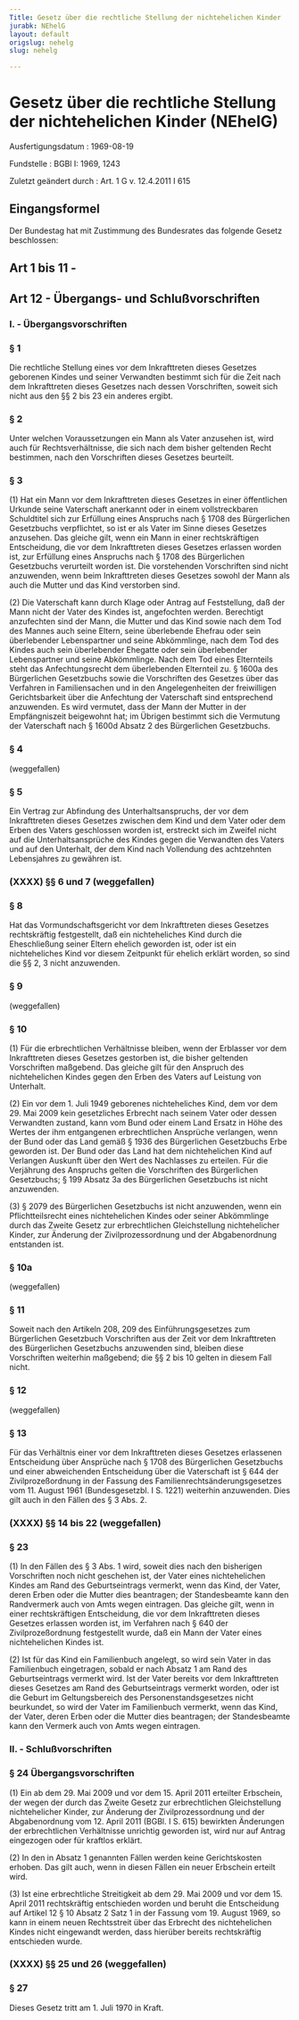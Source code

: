 ```yaml
---
Title: Gesetz über die rechtliche Stellung der nichtehelichen Kinder
jurabk: NEhelG
layout: default
origslug: nehelg
slug: nehelg

---
```


# Gesetz über die rechtliche Stellung der nichtehelichen Kinder (NEhelG)

Ausfertigungsdatum
:   1969-08-19

Fundstelle
:   BGBl I: 1969, 1243

Zuletzt geändert durch
:   Art. 1 G v. 12.4.2011 I 615


## Eingangsformel

Der Bundestag hat mit Zustimmung des Bundesrates das folgende Gesetz
beschlossen:


## Art 1 bis 11 - 



## Art 12 - Übergangs- und Schlußvorschriften



### I. - Übergangsvorschriften



### § 1

Die rechtliche Stellung eines vor dem Inkrafttreten dieses Gesetzes
geborenen Kindes und seiner Verwandten bestimmt sich für die Zeit nach
dem Inkrafttreten dieses Gesetzes nach dessen Vorschriften, soweit
sich nicht aus den §§ 2 bis 23 ein anderes ergibt.


### § 2

Unter welchen Voraussetzungen ein Mann als Vater anzusehen ist, wird
auch für Rechtsverhältnisse, die sich nach dem bisher geltenden Recht
bestimmen, nach den Vorschriften dieses Gesetzes beurteilt.


### § 3

(1) Hat ein Mann vor dem Inkrafttreten dieses Gesetzes in einer
öffentlichen Urkunde seine Vaterschaft anerkannt oder in einem
vollstreckbaren Schuldtitel sich zur Erfüllung eines Anspruchs nach §
1708 des Bürgerlichen Gesetzbuchs verpflichtet, so ist er als Vater im
Sinne dieses Gesetzes anzusehen. Das gleiche gilt, wenn ein Mann in
einer rechtskräftigen Entscheidung, die vor dem Inkrafttreten dieses
Gesetzes erlassen worden ist, zur Erfüllung eines Anspruchs nach §
1708 des Bürgerlichen Gesetzbuchs verurteilt worden ist. Die
vorstehenden Vorschriften sind nicht anzuwenden, wenn beim
Inkrafttreten dieses Gesetzes sowohl der Mann als auch die Mutter und
das Kind verstorben sind.

(2) Die Vaterschaft kann durch Klage oder Antrag auf Feststellung, daß
der Mann nicht der Vater des Kindes ist, angefochten werden.
Berechtigt anzufechten sind der Mann, die Mutter und das Kind sowie
nach dem Tod des Mannes auch seine Eltern, seine überlebende Ehefrau
oder sein überlebender Lebenspartner und seine Abkömmlinge, nach dem
Tod des Kindes auch sein überlebender Ehegatte oder sein überlebender
Lebenspartner und seine Abkömmlinge. Nach dem Tod eines Elternteils
steht das Anfechtungsrecht dem überlebenden Elternteil zu. § 1600a des
Bürgerlichen Gesetzbuchs sowie die Vorschriften des Gesetzes über das
Verfahren in Familiensachen und in den Angelegenheiten der
freiwilligen Gerichtsbarkeit über die Anfechtung der Vaterschaft sind
entsprechend anzuwenden. Es wird vermutet, dass der Mann der Mutter in
der Empfängniszeit beigewohnt hat; im Übrigen bestimmt sich die
Vermutung der Vaterschaft nach § 1600d Absatz 2 des Bürgerlichen
Gesetzbuchs.


### § 4

(weggefallen)


### § 5

Ein Vertrag zur Abfindung des Unterhaltsanspruchs, der vor dem
Inkrafttreten dieses Gesetzes zwischen dem Kind und dem Vater oder dem
Erben des Vaters geschlossen worden ist, erstreckt sich im Zweifel
nicht auf die Unterhaltsansprüche des Kindes gegen die Verwandten des
Vaters und auf den Unterhalt, der dem Kind nach Vollendung des
achtzehnten Lebensjahres zu gewähren ist.


### (XXXX) §§ 6 und 7 (weggefallen)



### § 8

Hat das Vormundschaftsgericht vor dem Inkrafttreten dieses Gesetzes
rechtskräftig festgestellt, daß ein nichteheliches Kind durch die
Eheschließung seiner Eltern ehelich geworden ist, oder ist ein
nichteheliches Kind vor diesem Zeitpunkt für ehelich erklärt worden,
so sind die §§ 2, 3 nicht anzuwenden.


### § 9

(weggefallen)


### § 10

(1) Für die erbrechtlichen Verhältnisse bleiben, wenn der Erblasser
vor dem Inkrafttreten dieses Gesetzes gestorben ist, die bisher
geltenden Vorschriften maßgebend. Das gleiche gilt für den Anspruch
des nichtehelichen Kindes gegen den Erben des Vaters auf Leistung von
Unterhalt.

(2) Ein vor dem 1. Juli 1949 geborenes nichteheliches Kind, dem vor
dem 29. Mai 2009 kein gesetzliches Erbrecht nach seinem Vater oder
dessen Verwandten zustand, kann vom Bund oder einem Land Ersatz in
Höhe des Wertes der ihm entgangenen erbrechtlichen Ansprüche
verlangen, wenn der Bund oder das Land gemäß § 1936 des Bürgerlichen
Gesetzbuchs Erbe geworden ist. Der Bund oder das Land hat dem
nichtehelichen Kind auf Verlangen Auskunft über den Wert des
Nachlasses zu erteilen. Für die Verjährung des Anspruchs gelten die
Vorschriften des Bürgerlichen Gesetzbuchs; § 199 Absatz 3a des
Bürgerlichen Gesetzbuchs ist nicht anzuwenden.

(3) § 2079 des Bürgerlichen Gesetzbuchs ist nicht anzuwenden, wenn ein
Pflichtteilsrecht eines nichtehelichen Kindes oder seiner Abkömmlinge
durch das Zweite Gesetz zur erbrechtlichen Gleichstellung
nichtehelicher Kinder, zur Änderung der Zivilprozessordnung und der
Abgabenordnung entstanden ist.


### § 10a

(weggefallen)


### § 11

Soweit nach den Artikeln 208, 209 des Einführungsgesetzes zum
Bürgerlichen Gesetzbuch Vorschriften aus der Zeit vor dem
Inkrafttreten des Bürgerlichen Gesetzbuchs anzuwenden sind, bleiben
diese Vorschriften weiterhin maßgebend; die §§ 2 bis 10 gelten in
diesem Fall nicht.


### § 12

(weggefallen)


### § 13

Für das Verhältnis einer vor dem Inkrafttreten dieses Gesetzes
erlassenen Entscheidung über Ansprüche nach § 1708 des Bürgerlichen
Gesetzbuchs und einer abweichenden Entscheidung über die Vaterschaft
ist § 644 der Zivilprozeßordnung in der Fassung des
Familienrechtsänderungsgesetzes vom 11. August 1961 (Bundesgesetzbl. I
S. 1221) weiterhin anzuwenden. Dies gilt auch in den Fällen des § 3
Abs. 2.


### (XXXX) §§ 14 bis 22 (weggefallen)



### § 23

(1) In den Fällen des § 3 Abs. 1 wird, soweit dies nach den bisherigen
Vorschriften noch nicht geschehen ist, der Vater eines nichtehelichen
Kindes am Rand des Geburtseintrags vermerkt, wenn das Kind, der Vater,
deren Erben oder die Mutter dies beantragen; der Standesbeamte kann
den Randvermerk auch von Amts wegen eintragen. Das gleiche gilt, wenn
in einer rechtskräftigen Entscheidung, die vor dem Inkrafttreten
dieses Gesetzes erlassen worden ist, im Verfahren nach § 640 der
Zivilprozeßordnung festgestellt wurde, daß ein Mann der Vater eines
nichtehelichen Kindes ist.

(2) Ist für das Kind ein Familienbuch angelegt, so wird sein Vater in
das Familienbuch eingetragen, sobald er nach Absatz 1 am Rand des
Geburtseintrags vermerkt wird. Ist der Vater bereits vor dem
Inkrafttreten dieses Gesetzes am Rand des Geburtseintrags vermerkt
worden, oder ist die Geburt im Geltungsbereich des
Personenstandsgesetzes nicht beurkundet, so wird der Vater im
Familienbuch vermerkt, wenn das Kind, der Vater, deren Erben oder die
Mutter dies beantragen; der Standesbeamte kann den Vermerk auch von
Amts wegen eintragen.


### II. - Schlußvorschriften



### § 24 Übergangsvorschriften

(1) Ein ab dem 29. Mai 2009 und vor dem 15. April 2011 erteilter
Erbschein, der wegen der durch das Zweite Gesetz zur erbrechtlichen
Gleichstellung nichtehelicher Kinder, zur Änderung der
Zivilprozessordnung und der Abgabenordnung vom 12. April 2011 (BGBl. I
S. 615) bewirkten Änderungen der erbrechtlichen Verhältnisse unrichtig
geworden ist, wird nur auf Antrag eingezogen oder für kraftlos
erklärt.

(2) In den in Absatz 1 genannten Fällen werden keine Gerichtskosten
erhoben. Das gilt auch, wenn in diesen Fällen ein neuer Erbschein
erteilt wird.

(3) Ist eine erbrechtliche Streitigkeit ab dem 29. Mai 2009 und vor
dem 15. April 2011 rechtskräftig entschieden worden und beruht die
Entscheidung auf Artikel 12 § 10 Absatz 2 Satz 1 in der Fassung vom
19\. August 1969, so kann in einem neuen Rechtsstreit über das Erbrecht
des nichtehelichen Kindes nicht eingewandt werden, dass hierüber
bereits rechtskräftig entschieden wurde.


### (XXXX) §§ 25 und 26 (weggefallen)



### § 27

Dieses Gesetz tritt am 1. Juli 1970 in Kraft.

